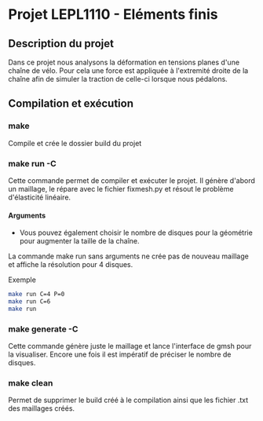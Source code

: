 # Projet LEPL1110 - Eléments finis
## Description du projet
Dans ce projet nous analysons la déformation en tensions planes d'une chaîne de vélo. Pour cela une force est appliquée à l'extremité droite de la chaîne afin de simuler la traction de celle-ci lorsque nous pédalons.


## Compilation et exécution

### make
Compile et crée le dossier build du projet

### make run -C 
Cette commande permet de compiler et exécuter le projet. Il génère d'abord un maillage, le répare avec le fichier fixmesh.py et résout le problème d'élasticité linéaire. 
#### Arguments

- Vous pouvez également choisir le nombre de disques pour la géométrie pour augmenter la taille de la chaîne. 

La commande make run sans arguments ne crée pas de nouveau maillage et affiche la résolution pour 4 disques.

Exemple
```bash
make run C=4 P=0
make run C=6
make run
````

### make generate -C
Cette commande génère juste le maillage et lance l'interface de gmsh pour la visualiser.
Encore une fois il est impératif de préciser le nombre de disques.

### make clean
Permet de supprimer le build créé à le compilation ainsi que les fichier .txt des maillages créés.